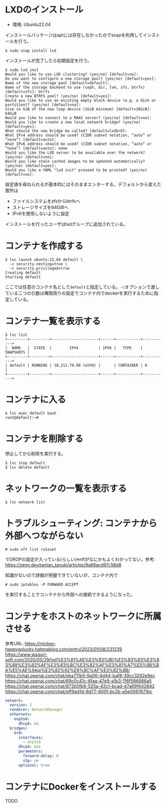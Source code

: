 # LXDのインストール

- 環境: Ubuntu22.04

インストールパッケージはaptには存在しなかったのでsnapを利用してインストールを行う。

```
$ sudo snap install lxd
```

インストールが完了したら初期設定を行う。

```
$ sudo lxd init
Would you like to use LXD clustering? (yes/no) [default=no]:
Do you want to configure a new storage pool? (yes/no) [default=yes]:
Name of the new storage pool [default=default]:
Name of the storage backend to use (ceph, dir, lvm, zfs, btrfs) [default=zfs]: btrfs
Create a new BTRFS pool? (yes/no) [default=yes]:
Would you like to use an existing empty block device (e.g. a disk or partition)? (yes/no) [default=no]:
Size in GiB of the new loop device (1GiB minimum) [default=30GiB]: 64GiB
Would you like to connect to a MAAS server? (yes/no) [default=no]:
Would you like to create a new local network bridge? (yes/no) [default=yes]:
What should the new bridge be called? [default=lxdbr0]:
What IPv4 address should be used? (CIDR subnet notation, “auto” or “none”) [default=auto]:
What IPv6 address should be used? (CIDR subnet notation, “auto” or “none”) [default=auto]: none
Would you like the LXD server to be available over the network? (yes/no) [default=no]:
Would you like stale cached images to be updated automatically? (yes/no) [default=yes]:
Would you like a YAML "lxd init" preseed to be printed? (yes/no) [default=no]:
```

設定値を尋ねられるが基本的にはそのままエンターする。デフォルトから変えた箇所は

- ファイルシステムをzfsからbtrfsへ
- ストレージサイズを64GiBへ
- IPv6を使用しないように設定

インストールを行ったユーザはlxdグループに追加されている。

# コンテナを作成する

```
$ lxc launch ubuntu:22.04 default \
  -c security.nesting=true \
  -c security.privileged=true
Creating default
Starting default
```

ここでは任意のコンテナ名として`default`と指定している。`-c`オプションで渡している二つの引数は権限周りの設定でコンテナ内でdockerを実行するために指定している。

# コンテナ一覧を表示する

```
$ lxc list
+---------+---------+---------------------+------+-----------+-----------+
|  NAME   |  STATE  |        IPV4         | IPV6 |   TYPE    | SNAPSHOTS |
+---------+---------+---------------------+------+-----------+-----------+
| default | RUNNING | 10.211.78.98 (eth0) |      | CONTAINER | 0         |
+---------+---------+---------------------+------+-----------+-----------+
```

# コンテナに入る

```
$ lxc exec default bash
root@default:~#
```

# コンテナを削除する

停止してから削除を実行する。

```
$ lxc stop default
$ lxc delete default
```

# ネットワークの一覧を表示する

```
$ lxc network list
```

# トラブルシューティング: コンテナから外部へつながらない


```
# sudo nft list ruleset
```

でDROPの設定が入っている(らしい)※nftがなにかもよくわかってない。参考: https://zenn.dev/tantan_tanuki/articles/9a68acd97c58d8

知識がないので詳細が把握できていないが、コンテナ内で

```
# sudo iptables -P FORWARD ACCEPT
```

を実行することでコンテナから外部への接続できるようになった。

# コンテナをホストのネットワークに所属させる

参考URL: https://mickey-happygolucky.hatenablog.com/entry/2023/01/08/231239
         https://www.waguri-soft.com/2020/05/29/lxd%E3%81%AE%E3%83%8D%E3%83%83%E3%83%88%E3%83%AF%E3%83%BC%E3%82%AF%E3%81%A7%E5%9B%BA%E5%AE%9Aip%E3%82%92%E6%8C%AF%E3%82%8B/
         https://chat.openai.com/chat/eba711b5-9a06-4d44-baf8-39cc3262e9ec
         https://chat.openai.com/chat/69c0c41c-6faa-47e9-a1b3-116f586686a5
         https://chat.openai.com/chat/872b5fb6-525a-42c1-bcad-d7a69f642842
         https://chat.openai.com/chat/eff9ad1d-9d77-400f-bc2b-a5e0097671bc


```yaml
network:
  version: 2
  renderer: NetworkManager
  ethernets:
    enp3s0:
      dhcp4: no
  bridges:
    br0:
      interfaces:
        - enp3s0
      dhcp4: yes
      parameters:
        forward-delay: 0
        stp: no
      optional: true
```



# コンテナにDockerをインストールする

TODO
